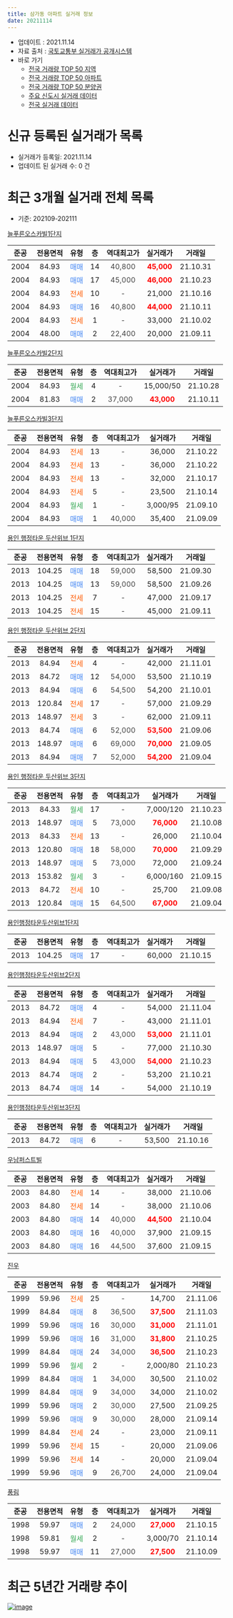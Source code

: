 ```yaml
---
title: 삼가동 아파트 실거래 정보
date: 20211114
---
```


* 업데이트 : 2021.11.14
* 자료 출처 : [국토교통부 실거래가 공개시스템](http://rt.molit.go.kr)
* 바로 가기
    * [전국 거래량 TOP 50 지역](https://apt-info.github.io/apt-trade-info/tr)
    * [전국 거래량 TOP 50 아파트](https://apt-info.github.io/apt-trade-info/ta)
    * [전국 거래량 TOP 50 분양권](https://apt-info.github.io/apt-trade-info/tb)
    * [주요 신도시 실거래 데이터](https://apt-info.github.io/apt-trade-info/newtown)
    * [전국 실거래 데이터](https://apt-info.github.io/apt-trade-info/all)



<script async src="https://pagead2.googlesyndication.com/pagead/js/adsbygoogle.js"></script>
<!-- 기본광고 -->
<ins class="adsbygoogle"
     style="display:block"
     data-ad-client="ca-pub-1142216861245946"
     data-ad-slot="4805727019"
     data-ad-format="auto"
     data-full-width-responsive="true"></ins>
<script>
     (adsbygoogle = window.adsbygoogle || []).push({});
</script>


# 신규 등록된 실거래가 목록

* 실거래가 등록일: 2021.11.14
* 업데이트 된 실거래 수: 0 건




<script async src="https://pagead2.googlesyndication.com/pagead/js/adsbygoogle.js"></script>
<!-- 기본광고 -->
<ins class="adsbygoogle"
     style="display:block"
     data-ad-client="ca-pub-1142216861245946"
     data-ad-slot="4805727019"
     data-ad-format="auto"
     data-full-width-responsive="true"></ins>
<script>
     (adsbygoogle = window.adsbygoogle || []).push({});
</script>


# 최근 3개월 실거래 전체 목록
* 기준: 202109-202111


[늘푸른오스카빌1단지](https://search.naver.com/search.naver?query=%EB%8A%98%ED%91%B8%EB%A5%B8%EC%98%A4%EC%8A%A4%EC%B9%B4%EB%B9%8C1%EB%8B%A8%EC%A7%80)

|준공|전용면적|유형|층|역대최고가|실거래가|거래일|
|:---:|:---:|:---:|:---:|:---:|:---:|:---:|
|2004|84.93|<span style="color:#4285F3">매매</span>|14|<span style="color:#444444">40,800</span>|<b><span style="color:#FF0000">45,000</span></b>|21.10.31|
|2004|84.93|<span style="color:#4285F3">매매</span>|17|<span style="color:#444444">45,000</span>|<b><span style="color:#FF0000">46,000</span></b>|21.10.23|
|2004|84.93|<span style="color:#FF5A00">전세</span>|10|<span style="color:#444444">-</span>|21,000|21.10.16|
|2004|84.93|<span style="color:#4285F3">매매</span>|16|<span style="color:#444444">40,800</span>|<b><span style="color:#FF0000">44,000</span></b>|21.10.11|
|2004|84.93|<span style="color:#FF5A00">전세</span>|1|<span style="color:#444444">-</span>|33,000|21.10.02|
|2004|48.00|<span style="color:#4285F3">매매</span>|2|<span style="color:#444444">22,400</span>|20,000|21.09.11|

[늘푸른오스카빌2단지](https://search.naver.com/search.naver?query=%EB%8A%98%ED%91%B8%EB%A5%B8%EC%98%A4%EC%8A%A4%EC%B9%B4%EB%B9%8C2%EB%8B%A8%EC%A7%80)

|준공|전용면적|유형|층|역대최고가|실거래가|거래일|
|:---:|:---:|:---:|:---:|:---:|:---:|:---:|
|2004|84.93|<span style="color:#34A853">월세</span>|4|<span style="color:#444444">-</span>|15,000/50|21.10.28|
|2004|81.83|<span style="color:#4285F3">매매</span>|2|<span style="color:#444444">37,000</span>|<b><span style="color:#FF0000">43,000</span></b>|21.10.11|

[늘푸른오스카빌3단지](https://search.naver.com/search.naver?query=%EB%8A%98%ED%91%B8%EB%A5%B8%EC%98%A4%EC%8A%A4%EC%B9%B4%EB%B9%8C3%EB%8B%A8%EC%A7%80)

|준공|전용면적|유형|층|역대최고가|실거래가|거래일|
|:---:|:---:|:---:|:---:|:---:|:---:|:---:|
|2004|84.93|<span style="color:#FF5A00">전세</span>|13|<span style="color:#444444">-</span>|36,000|21.10.22|
|2004|84.93|<span style="color:#FF5A00">전세</span>|13|<span style="color:#444444">-</span>|36,000|21.10.22|
|2004|84.93|<span style="color:#FF5A00">전세</span>|13|<span style="color:#444444">-</span>|32,000|21.10.17|
|2004|84.93|<span style="color:#FF5A00">전세</span>|5|<span style="color:#444444">-</span>|23,500|21.10.14|
|2004|84.93|<span style="color:#34A853">월세</span>|1|<span style="color:#444444">-</span>|3,000/95|21.09.10|
|2004|84.93|<span style="color:#4285F3">매매</span>|1|<span style="color:#444444">40,000</span>|35,400|21.09.09|

[용인 행정타운 두산위브 1단지](https://search.naver.com/search.naver?query=%EC%9A%A9%EC%9D%B8+%ED%96%89%EC%A0%95%ED%83%80%EC%9A%B4+%EB%91%90%EC%82%B0%EC%9C%84%EB%B8%8C+1%EB%8B%A8%EC%A7%80)

|준공|전용면적|유형|층|역대최고가|실거래가|거래일|
|:---:|:---:|:---:|:---:|:---:|:---:|:---:|
|2013|104.25|<span style="color:#4285F3">매매</span>|18|<span style="color:#444444">59,000</span>|58,500|21.09.30|
|2013|104.25|<span style="color:#4285F3">매매</span>|13|<span style="color:#444444">59,000</span>|58,500|21.09.26|
|2013|104.25|<span style="color:#FF5A00">전세</span>|7|<span style="color:#444444">-</span>|47,000|21.09.17|
|2013|104.25|<span style="color:#FF5A00">전세</span>|15|<span style="color:#444444">-</span>|45,000|21.09.11|

[용인 행정타운 두산위브 2단지](https://search.naver.com/search.naver?query=%EC%9A%A9%EC%9D%B8+%ED%96%89%EC%A0%95%ED%83%80%EC%9A%B4+%EB%91%90%EC%82%B0%EC%9C%84%EB%B8%8C+2%EB%8B%A8%EC%A7%80)

|준공|전용면적|유형|층|역대최고가|실거래가|거래일|
|:---:|:---:|:---:|:---:|:---:|:---:|:---:|
|2013|84.94|<span style="color:#FF5A00">전세</span>|4|<span style="color:#444444">-</span>|42,000|21.11.01|
|2013|84.72|<span style="color:#4285F3">매매</span>|12|<span style="color:#444444">54,000</span>|53,500|21.10.19|
|2013|84.94|<span style="color:#4285F3">매매</span>|6|<span style="color:#444444">54,500</span>|54,200|21.10.01|
|2013|120.84|<span style="color:#FF5A00">전세</span>|17|<span style="color:#444444">-</span>|57,000|21.09.29|
|2013|148.97|<span style="color:#FF5A00">전세</span>|3|<span style="color:#444444">-</span>|62,000|21.09.11|
|2013|84.74|<span style="color:#4285F3">매매</span>|6|<span style="color:#444444">52,000</span>|<b><span style="color:#FF0000">53,500</span></b>|21.09.06|
|2013|148.97|<span style="color:#4285F3">매매</span>|6|<span style="color:#444444">69,000</span>|<b><span style="color:#FF0000">70,000</span></b>|21.09.05|
|2013|84.94|<span style="color:#4285F3">매매</span>|7|<span style="color:#444444">52,000</span>|<b><span style="color:#FF0000">54,200</span></b>|21.09.04|

[용인 행정타운 두산위브 3단지](https://search.naver.com/search.naver?query=%EC%9A%A9%EC%9D%B8+%ED%96%89%EC%A0%95%ED%83%80%EC%9A%B4+%EB%91%90%EC%82%B0%EC%9C%84%EB%B8%8C+3%EB%8B%A8%EC%A7%80)

|준공|전용면적|유형|층|역대최고가|실거래가|거래일|
|:---:|:---:|:---:|:---:|:---:|:---:|:---:|
|2013|84.33|<span style="color:#34A853">월세</span>|17|<span style="color:#444444">-</span>|7,000/120|21.10.23|
|2013|148.97|<span style="color:#4285F3">매매</span>|5|<span style="color:#444444">73,000</span>|<b><span style="color:#FF0000">76,000</span></b>|21.10.08|
|2013|84.33|<span style="color:#FF5A00">전세</span>|13|<span style="color:#444444">-</span>|26,000|21.10.04|
|2013|120.80|<span style="color:#4285F3">매매</span>|18|<span style="color:#444444">58,000</span>|<b><span style="color:#FF0000">70,000</span></b>|21.09.29|
|2013|148.97|<span style="color:#4285F3">매매</span>|5|<span style="color:#444444">73,000</span>|72,000|21.09.24|
|2013|153.82|<span style="color:#34A853">월세</span>|3|<span style="color:#444444">-</span>|6,000/160|21.09.15|
|2013|84.72|<span style="color:#FF5A00">전세</span>|10|<span style="color:#444444">-</span>|25,700|21.09.08|
|2013|120.84|<span style="color:#4285F3">매매</span>|15|<span style="color:#444444">64,500</span>|<b><span style="color:#FF0000">67,000</span></b>|21.09.04|

[용인행정타운두산위브1단지](https://search.naver.com/search.naver?query=%EC%9A%A9%EC%9D%B8%ED%96%89%EC%A0%95%ED%83%80%EC%9A%B4%EB%91%90%EC%82%B0%EC%9C%84%EB%B8%8C1%EB%8B%A8%EC%A7%80)

|준공|전용면적|유형|층|역대최고가|실거래가|거래일|
|:---:|:---:|:---:|:---:|:---:|:---:|:---:|
|2013|104.25|<span style="color:#4285F3">매매</span>|17|<span style="color:#444444">-</span>|60,000|21.10.15|

[용인행정타운두산위브2단지](https://search.naver.com/search.naver?query=%EC%9A%A9%EC%9D%B8%ED%96%89%EC%A0%95%ED%83%80%EC%9A%B4%EB%91%90%EC%82%B0%EC%9C%84%EB%B8%8C2%EB%8B%A8%EC%A7%80)

|준공|전용면적|유형|층|역대최고가|실거래가|거래일|
|:---:|:---:|:---:|:---:|:---:|:---:|:---:|
|2013|84.72|<span style="color:#4285F3">매매</span>|4|<span style="color:#444444">-</span>|54,000|21.11.04|
|2013|84.94|<span style="color:#FF5A00">전세</span>|7|<span style="color:#444444">-</span>|43,000|21.11.01|
|2013|84.94|<span style="color:#4285F3">매매</span>|2|<span style="color:#444444">43,000</span>|<b><span style="color:#FF0000">53,000</span></b>|21.11.01|
|2013|148.97|<span style="color:#4285F3">매매</span>|5|<span style="color:#444444">-</span>|77,000|21.10.30|
|2013|84.94|<span style="color:#4285F3">매매</span>|5|<span style="color:#444444">43,000</span>|<b><span style="color:#FF0000">54,000</span></b>|21.10.23|
|2013|84.74|<span style="color:#4285F3">매매</span>|2|<span style="color:#444444">-</span>|53,200|21.10.21|
|2013|84.74|<span style="color:#4285F3">매매</span>|14|<span style="color:#444444">-</span>|54,000|21.10.19|


<script async src="https://pagead2.googlesyndication.com/pagead/js/adsbygoogle.js"></script>
<!-- 기본광고 -->
<ins class="adsbygoogle"
     style="display:block"
     data-ad-client="ca-pub-1142216861245946"
     data-ad-slot="4805727019"
     data-ad-format="auto"
     data-full-width-responsive="true"></ins>
<script>
     (adsbygoogle = window.adsbygoogle || []).push({});
</script>


[용인행정타운두산위브3단지](https://search.naver.com/search.naver?query=%EC%9A%A9%EC%9D%B8%ED%96%89%EC%A0%95%ED%83%80%EC%9A%B4%EB%91%90%EC%82%B0%EC%9C%84%EB%B8%8C3%EB%8B%A8%EC%A7%80)

|준공|전용면적|유형|층|역대최고가|실거래가|거래일|
|:---:|:---:|:---:|:---:|:---:|:---:|:---:|
|2013|84.72|<span style="color:#4285F3">매매</span>|6|<span style="color:#444444">-</span>|53,500|21.10.16|

[우남퍼스트빌](https://search.naver.com/search.naver?query=%EC%9A%B0%EB%82%A8%ED%8D%BC%EC%8A%A4%ED%8A%B8%EB%B9%8C)

|준공|전용면적|유형|층|역대최고가|실거래가|거래일|
|:---:|:---:|:---:|:---:|:---:|:---:|:---:|
|2003|84.80|<span style="color:#FF5A00">전세</span>|14|<span style="color:#444444">-</span>|38,000|21.10.06|
|2003|84.80|<span style="color:#FF5A00">전세</span>|14|<span style="color:#444444">-</span>|38,000|21.10.06|
|2003|84.80|<span style="color:#4285F3">매매</span>|14|<span style="color:#444444">40,000</span>|<b><span style="color:#FF0000">44,500</span></b>|21.10.04|
|2003|84.80|<span style="color:#4285F3">매매</span>|16|<span style="color:#444444">40,000</span>|37,900|21.09.15|
|2003|84.80|<span style="color:#4285F3">매매</span>|16|<span style="color:#444444">44,500</span>|37,600|21.09.15|

[진우](https://search.naver.com/search.naver?query=%EC%A7%84%EC%9A%B0)

|준공|전용면적|유형|층|역대최고가|실거래가|거래일|
|:---:|:---:|:---:|:---:|:---:|:---:|:---:|
|1999|59.96|<span style="color:#FF5A00">전세</span>|25|<span style="color:#444444">-</span>|14,700|21.11.06|
|1999|84.84|<span style="color:#4285F3">매매</span>|8|<span style="color:#444444">36,500</span>|<b><span style="color:#FF0000">37,500</span></b>|21.11.03|
|1999|59.96|<span style="color:#4285F3">매매</span>|16|<span style="color:#444444">30,000</span>|<b><span style="color:#FF0000">31,000</span></b>|21.11.01|
|1999|59.96|<span style="color:#4285F3">매매</span>|16|<span style="color:#444444">31,000</span>|<b><span style="color:#FF0000">31,800</span></b>|21.10.25|
|1999|84.84|<span style="color:#4285F3">매매</span>|24|<span style="color:#444444">34,000</span>|<b><span style="color:#FF0000">36,500</span></b>|21.10.23|
|1999|59.96|<span style="color:#34A853">월세</span>|2|<span style="color:#444444">-</span>|2,000/80|21.10.23|
|1999|84.84|<span style="color:#4285F3">매매</span>|1|<span style="color:#444444">34,000</span>|30,500|21.10.02|
|1999|84.84|<span style="color:#4285F3">매매</span>|9|<span style="color:#444444">34,000</span>|34,000|21.10.02|
|1999|59.96|<span style="color:#4285F3">매매</span>|2|<span style="color:#444444">30,000</span>|27,500|21.09.25|
|1999|59.96|<span style="color:#4285F3">매매</span>|9|<span style="color:#444444">30,000</span>|28,000|21.09.14|
|1999|84.84|<span style="color:#FF5A00">전세</span>|24|<span style="color:#444444">-</span>|23,000|21.09.11|
|1999|59.96|<span style="color:#FF5A00">전세</span>|15|<span style="color:#444444">-</span>|20,000|21.09.06|
|1999|59.96|<span style="color:#FF5A00">전세</span>|14|<span style="color:#444444">-</span>|20,000|21.09.04|
|1999|59.96|<span style="color:#4285F3">매매</span>|9|<span style="color:#444444">26,700</span>|24,000|21.09.04|

[풍림](https://search.naver.com/search.naver?query=%ED%92%8D%EB%A6%BC)

|준공|전용면적|유형|층|역대최고가|실거래가|거래일|
|:---:|:---:|:---:|:---:|:---:|:---:|:---:|
|1998|59.97|<span style="color:#4285F3">매매</span>|2|<span style="color:#444444">24,000</span>|<b><span style="color:#FF0000">27,000</span></b>|21.10.15|
|1998|59.81|<span style="color:#34A853">월세</span>|2|<span style="color:#444444">-</span>|3,000/70|21.10.14|
|1998|59.97|<span style="color:#4285F3">매매</span>|11|<span style="color:#444444">27,000</span>|<b><span style="color:#FF0000">27,500</span></b>|21.10.09|



<script async src="https://pagead2.googlesyndication.com/pagead/js/adsbygoogle.js"></script>
<!-- 기본광고 -->
<ins class="adsbygoogle"
     style="display:block"
     data-ad-client="ca-pub-1142216861245946"
     data-ad-slot="4805727019"
     data-ad-format="auto"
     data-full-width-responsive="true"></ins>
<script>
     (adsbygoogle = window.adsbygoogle || []).push({});
</script>


# 최근 5년간 거래량 추이


<div style="width:100%;">
    <canvas id="deal_progress" height="200"></canvas>
</div>

<script>
new Chart(document.getElementById("deal_progress"), {
    type: 'line',
    data: {
        labels: ['16.01','16.02','16.03','16.04','16.05','16.06','16.07','16.08','16.09','16.10','16.11','16.12','17.01','17.02','17.03','17.04','17.05','17.06','17.07','17.08','17.09','17.10','17.11','17.12','18.01','18.02','18.03','18.04','18.05','18.06','18.07','18.08','18.09','18.10','18.11','18.12','19.01','19.02','19.03','19.04','19.05','19.06','19.07','19.08','19.09','19.10','19.11','19.12','20.01','20.02','20.03','20.04','20.05','20.06','20.07','20.08','20.09','20.10','20.11','20.12','21.01','21.02','21.03','21.04','21.05','21.06','21.07','21.08','21.09','21.10','21.11'],
        datasets: [{
            label: '매매/분양권',
            data: [62,14,18,24,40,35,24,42,40,55,13,50,18,22,91,80,42,99,50,51,40,51,47,34,31,28,43,23,34,38,42,27,26,47,19,25,20,31,35,32,24,29,22,17,25,27,24,28,27,158,64,43,50,69,63,38,31,31,60,43,45,16,25,22,21,13,23,17,15,20,4],
            borderColor: "rgba(66, 133, 243, 1)",
            backgroundColor: "rgba(66, 133, 243, 0.05)",
            borderWidth: 1,
            pointRadius: 0,
            fill: false,
            lineTension: 0
        },{
            label: '전/월세',
            data: [19,27,27,13,25,13,26,46,41,36,43,23,30,21,26,24,15,22,17,14,11,11,16,17,13,23,30,21,18,19,26,18,16,25,20,24,27,14,15,16,15,20,19,18,19,31,13,20,10,21,22,26,26,23,26,15,10,7,13,11,14,9,9,11,18,8,24,22,10,13,3],
            borderColor: "rgba(255, 90, 0, 1)",
            backgroundColor: "rgba(255, 90, 0, 0.05)",
            borderWidth: 1,
            pointRadius: 0,
            fill: false,
            lineTension: 0
        },{
            label: '합계',
            data: [81,41,45,37,65,48,50,88,81,91,56,73,48,43,117,104,57,121,67,65,51,62,63,51,44,51,73,44,52,57,68,45,42,72,39,49,47,45,50,48,39,49,41,35,44,58,37,48,37,179,86,69,76,92,89,53,41,38,73,54,59,25,34,33,39,21,47,39,25,33,7],
            borderColor: "rgba(0, 0, 0, 1)",
            backgroundColor: "rgba(0, 0, 0, 0.03)",
            borderWidth: 0.1,
            pointRadius: 0,
            fill: true,
            lineTension: 0
        }
        ]
    },
    options: {
        responsive: true,
        title: {
            display: false
        },
        tooltips: {
            mode: 'index',
            intersect: false
        },
        hover: {
            mode: 'nearest',
            intersect: true
        },
        scales: {
            xAxes: [{
                display: true,
                scaleLabel: {
                    display: true,
                    labelString: '년/월'
                }
            }],
            yAxes: [{
                display: true,
                ticks: {
                    suggestedMin: 0,
                },
                scaleLabel: {
                    display: true,
                    labelString: '실거래 수'
                }
            }]
        }
    }
});

</script>


[![image](https://apt-info.github.io/images/2020-01-03-apt-trade-info/1024x500.png)](https://play.google.com/store/apps/details?id=com.aptinfo.apttradeinfo)

